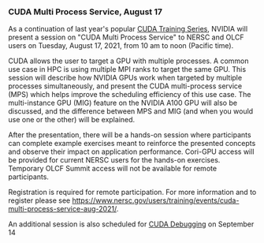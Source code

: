 ### CUDA Multi Process Service, August 17

As a continuation of last year's popular 
[CUDA Training Series](https://www.olcf.ornl.gov/cuda-training-series/),
NVIDIA will present a session on "CUDA Multi Process Service" to NERSC and
OLCF users on Tuesday, August 17, 2021, from 10 am to noon (Pacific time).

CUDA allows the user to target a GPU with multiple processes. A common use case
in HPC is using multiple MPI ranks to target the same GPU. This session will
describe how NVIDIA GPUs work when targeted by multiple processes
simultaneously, and present the CUDA multi-process service (MPS) which helps
improve the scheduling efficiency of this use case. The multi-instance GPU
(MIG) feature on the NVIDIA A100 GPU will also be discussed, and the difference
between MPS and MIG (and when you would use one or the other) will be
explained.

After the presentation, there will be a hands-on session where participants can
complete example exercises meant to reinforce the presented concepts and
observe their impact on application performance. Cori-GPU access will be
provided for current NERSC users for the hands-on exercises. Temporary OLCF
Summit access will not be available for remote participants.

Registration is required for remote participation. For more information and to
register please see <https://www.nersc.gov/users/training/events/cuda-multi-process-service-aug-2021/>.

An additional session is also scheduled for 
[CUDA Debugging](https://www.nersc.gov/users/training/events/cuda-debugging-sep-2021/)
on September 14

